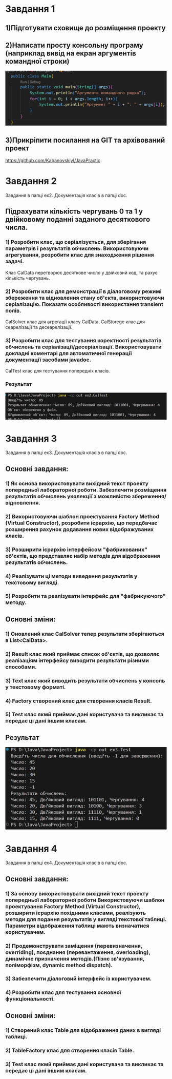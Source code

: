 # Завдання 1

## 1)Підготувати сховище до розміщення проекту
## 2)Написати просту консольну програму (наприклад вивід на екран аргументів командної строки)

![code](image/Main.png)
</br>

## 3)Прикріпити посилання на GIT та архівований проект
https://github.com/KabanovskiyI/JavaPractic

# Завдання 2
Завдання в папці ex2. Документація класів в папці doc.
## Підрахувати кількість чергувань 0 та 1 у двійковому поданні заданого десяткового числа.

### 1) Розробити клас, що серіалізується, для зберігання параметрів і результатів обчислень. Використовуючи агрегування, розробити клас для знаходження рішення задачі. 
Клас CalData перетворює десяткове число у двійковий код, та рахує кількість чергувань.
### 2) Розробити клас для демонстрації в діалоговому режимі збереження та відновлення стану об'єкта, використовуючи серіалізацію. Показати особливості використання transient полів. 
CalSolver клас для агрегації класу CalData. CalStorege клас для сеарелізації та десеарелізації.
### 3) Розробити клас для тестування коректності результатів обчислень та серіалізації/десеріалізації. Використовувати докладні коментарі для автоматичної генерації документації засобами javadoc.
CalTest клас для тестування попередніх класів.
### Результат
![code](image/CalTest.png)

# Завдання 3
Завдання в папці ex3. Документація класів в папці doc.
## Основні завдання:
### 1) Як основа використовувати вихідний текст проекту попередньої лабораторної роботи. Забезпечити розміщення результатів обчислень уколекції з можливістю збереження/відновлення.
### 2) Використовуючи шаблон проектування Factory Method (Virtual Constructor), розробити ієрархію, що передбачає розширення рахунок додавання нових відображуваних класів.
### 3) Розширити ієрархію інтерфейсом "фабрикованих" об'єктів, що представляє набір методів для відображення результатів обчислень.
### 4) Реалізувати ці методи виведення результатів у текстовому вигляді.
### 5) Розробити та реалізувати інтерфейс для "фабрикуючого" методу.
## Основні зміни:
### 1) Оновлений клас CalSolver тепер результати зберігаються в List\<CalData\>.
### 2) Result клас який приймає список об'єктів, що дозволяє реалізаціям інтерфейсу виводити результати різними способами.
### 3) Text клас який виводить результати обчислень у консоль у текстовому форматі.
### 4) Factory створений клас для створення класів Result.
### 5) Test клас якмй приймає дані користувача та викликає та передає ці дані іншим класам.
## Результат
![code](image/TestEx3.png)

# Завдання 4
Завдання в папці ex4. Документація класів в папці doc.
## Основні завдання:
### 1) За основу використовувати вихідний текст проекту попередньої лабораторної роботи Використовуючи шаблон проектування Factory Method (Virtual Constructor), розширити ієрархію похідними класами, реалізують методи для подання результатів у вигляді текстової таблиці. Параметри відображення таблиці мають визначатися користувачем.
### 2) Продемонструвати заміщення (перевизначення, overriding), поєднання (перевантаження, overloading), динамічне призначення методів.(Пізнє зв'язування, поліморфізм, dynamic method dispatch).
### 3) Забезпечити діалоговий інтерфейс із користувачем.
### 4) Розробити клас для тестування основної функціональності.
## Основні зміни:
### 1) Створений клас Table для відображення даних в вигляді таблиці.
### 2) TableFactory клас для створення класів Table.
### 3) Test клас якмй приймає дані користувача та викликає та передає ці дані іншим класам.